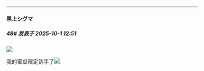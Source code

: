 ﻿
*****

####  黑上シグマ  
##### 48#       发表于 2025-10-1 12:51

<img src="https://p.sda1.dev/27/0ff17256fc08f834ee7b969f832396b5/IMG_20251001_124256.jpg" referrerpolicy="no-referrer">

我的蜜瓜限定到手了<img src="https://static.stage1st.com/image/smiley/carton2017/347.png" referrerpolicy="no-referrer">

